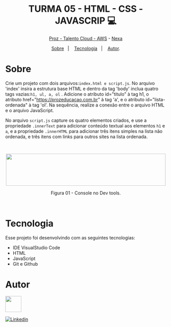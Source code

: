 <h1 align="center"> TURMA 05 -  HTML - CSS - JAVASCRIP 💻 </h1>

<p align="center"> <a href="https://prozeducacao.com.br/" target="_blank">Proz - Talento Cloud - </a><a href="https://aws.amazon.com/pt/" target="_blank">AWS</a> - <a href="https://www.nexaresources.com/" target="_blank">Nexa</a> </p>

<p align="center">
<a href="#sobre">Sobre</a>&nbsp;&nbsp;&nbsp|&nbsp;&nbsp;&nbsp;
<a href="#tecnologia">Tecnologia</a>&nbsp;&nbsp;&nbsp|&nbsp;&nbsp;&nbsp;
<a href="#autor">Autor</a>.</p>

# Sobre

Crie um projeto com dois arquivos:`index.html e script.js`. No arquivo 'index' insira a estrutura base HTML e dentro da tag 'body' inclua quatro tags vazias:`h1, ul, a, ol` . Adicione o atributo id="titulo" à tag h1, o atributo href="https://prozeducacao.com.br" à tag 'a', e o atributo id="lista-ordenada" à tag 'ol'. Na sequência, realize a conexão entre o arquivo HTML e o arquivo JavaScript.

No arquivo `script.js` capture os quatro elementos criados, e use a propriedade `.innerText` para adicionar conteúdo textual aos elementos `h1` e `a`, e a propriedade `.innerHTML` para adicionar três itens simples na lista não ordenada, e três itens com links para outros sites na lista ordenada.

<br>
<p align="center">
<img src="https://github.com/Daniela2319/proz-talento-cloud-aws-nexa/assets/106537496/82d758b8-2444-4cfd-a3a8-135d4a57987e" height="100" width="500">
  <br>

 </p>
 <p align="center">
    Figura 01 - Console no Dev tools.
 </p>
<br>
 </p>
 


# Tecnologia

Esse projeto foi desenvolvindo com as seguintes tecnologias:

- IDE VisualStudio Code
- HTML
- JavaScript
- Git e Github

# Autor

<img src="https://github.com/Daniela2319/proz-talento-cloud-aws-nexa/assets/106537496/5cc8a2d8-32a6-4764-a37a-b91588041b1a" height="50" width="50">

[![Linkedin](https://img.shields.io/badge/DANIELA-0077B5?style=for-the-badge&logo=linkedin&logoColor=white)](https://www.linkedin.com/in/daniela-velter-231485f/)
